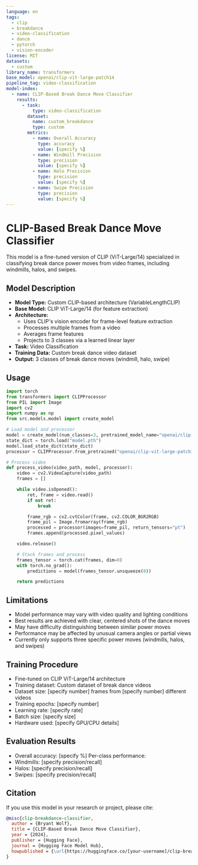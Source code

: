 ```yaml
---
language: en
tags:
  - clip
  - breakdance
  - video-classification
  - dance
  - pytorch
  - vision-encoder
license: MIT
datasets:
  - custom
library_name: transformers
base_model: openai/clip-vit-large-patch14
pipeline_tag: video-classification
model-index:
  - name: CLIP-Based Break Dance Move Classifier
    results:
      - task:
          type: video-classification
        dataset:
          name: custom_breakdance
          type: custom
        metrics:
          - name: Overall Accuracy
            type: accuracy
            value: [specify %]
          - name: Windmill Precision
            type: precision
            value: [specify %]
          - name: Halo Precision
            type: precision
            value: [specify %]
          - name: Swipe Precision
            type: precision
            value: [specify %]
---
```


# CLIP-Based Break Dance Move Classifier

This model is a fine-tuned version of CLIP (ViT-Large/14) specialized in classifying break dance power moves from video frames, including windmills, halos, and swipes.

## Model Description

- **Model Type:** Custom CLIP-based architecture (VariableLengthCLIP)
- **Base Model:** CLIP ViT-Large/14 (for feature extraction)
- **Architecture:**
  - Uses CLIP's vision encoder for frame-level feature extraction
  - Processes multiple frames from a video
  - Averages frame features
  - Projects to 3 classes via a learned linear layer
- **Task:** Video Classification
- **Training Data:** Custom break dance video dataset
- **Output:** 3 classes of break dance moves (windmill, halo, swipe)

## Usage

```python
import torch
from transformers import CLIPProcessor
from PIL import Image
import cv2
import numpy as np
from src.models.model import create_model

# Load model and processor
model = create_model(num_classes=3, pretrained_model_name="openai/clip-vit-large-patch14")
state_dict = torch.load("model.pth")
model.load_state_dict(state_dict)
processor = CLIPProcessor.from_pretrained("openai/clip-vit-large-patch14")

# Process video
def process_video(video_path, model, processor):
    video = cv2.VideoCapture(video_path)
    frames = []

    while video.isOpened():
        ret, frame = video.read()
        if not ret:
            break

        frame_rgb = cv2.cvtColor(frame, cv2.COLOR_BGR2RGB)
        frame_pil = Image.fromarray(frame_rgb)
        processed = processor(images=frame_pil, return_tensors="pt")
        frames.append(processed.pixel_values)

    video.release()

    # Stack frames and process
    frames_tensor = torch.cat(frames, dim=0)
    with torch.no_grad():
        predictions = model(frames_tensor.unsqueeze(0))

    return predictions
```

## Limitations

- Model performance may vary with video quality and lighting conditions
- Best results are achieved with clear, centered shots of the dance moves
- May have difficulty distinguishing between similar power moves
- Performance may be affected by unusual camera angles or partial views
- Currently only supports three specific power moves (windmills, halos, and swipes)

## Training Procedure

- Fine-tuned on CLIP ViT-Large/14 architecture
- Training dataset: Custom dataset of break dance videos
- Dataset size: [specify number] frames from [specify number] different videos
- Training epochs: [specify number]
- Learning rate: [specify rate]
- Batch size: [specify size]
- Hardware used: [specify GPU/CPU details]

## Evaluation Results

- Overall accuracy: [specify %]
  Per-class performance:
- Windmills: [specify precision/recall]
- Halos: [specify precision/recall]
- Swipes: [specify precision/recall]

## Citation

If you use this model in your research or project, please cite:

```bibtex
@misc{clip-breakdance-classifier,
  author = {Bryant Wolf},
  title = {CLIP-Based Break Dance Move Classifier},
  year = {2024},
  publisher = {Hugging Face},
  journal = {Hugging Face Model Hub},
  howpublished = {\url{https://huggingface.co/[your-username]/clip-breakdance-classifier}}
}
```
